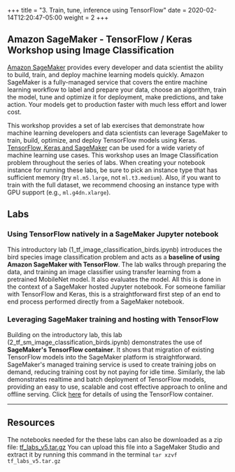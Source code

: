 +++
title = "3. Train, tune, inference using TensorFlow"
date = 2020-02-14T12:20:47-05:00
weight = 2
+++

## Amazon SageMaker - TensorFlow / Keras Workshop using Image Classification

[Amazon SageMaker](https://aws.amazon.com/sagemaker/) provides every developer and data scientist the ability to build, train, and deploy machine learning models quickly. Amazon SageMaker is a fully-managed service that covers the entire machine learning workflow to label and prepare your data, choose an algorithm, train the model, tune and optimize it for deployment, make predictions, and take action. Your models get to production faster with much less effort and lower cost.

This workshop provides a set of lab exercises that demonstrate how machine learning developers and data scientists can leverage SageMaker to train, build, optimize, and deploy TensorFlow models using Keras. [TensorFlow, Keras and SageMaker](https://docs.aws.amazon.com/sagemaker/latest/dg/tf.html) can be used for a wide variety of machine learning use cases. This workshop uses an Image Classification problem throughout the series of labs. When creating your notebook instance for running these labs, be sure to pick an instance type that has sufficient memory (try `ml.m5.large`, not `ml.t3.medium`). Also, if you want to train with the full dataset, we recommend choosing an instance type with GPU support (e.g., `ml.g4dn.xlarge`).

## Labs

### Using TensorFlow natively in a SageMaker Jupyter notebook
This introductory lab (1_tf_image_classification_birds.ipynb)
introduces the bird species image classification problem and acts as a **baseline of using Amazon SageMaker with TensorFlow**. The lab walks through preparing the data, and training an image classifier using transfer learning from a pretrained MobileNet model. It also evaluates the model. All this is done in the context of a SageMaker hosted Jupyter notebook. For someone familiar with TensorFlow and Keras, this is a straightforward first step of an end to end process performed directly from a SageMaker notebook.

### Leveraging SageMaker training and hosting with TensorFlow
Building on the introductory lab, this lab (2_tf_sm_image_classification_birds.ipynb) demonstrates the use of **SageMaker's TensorFlow container**. It shows that migration of existing TensorFlow models into the SageMaker platform is straightforward. SageMaker's managed training service is used to create training jobs on demand, reducing training cost by not paying for idle time. Similarly, the lab demonstrates realtime and batch deployment of TensorFlow models, providing an easy to use, scalable and cost effective approach to online and offline serving. Click [here](https://sagemaker.readthedocs.io/en/stable/using_tf.html) for details of using the TensorFlow container.



***
## Resources

The notebooks needed for the these labs can also be downloaded as a zip file: <a href="https://s3.amazonaws.com/ee-assets-prod-us-east-1/modules/05fa7598d4d44836a42fde79b26568b2/v2/tf_labs_v5.tar.gz">tf_labs_v5.tar.gz</a>
You can upload this file into a SageMaker Studio and extract it by running this command in the terminal `tar xzvf tf_labs_v5.tar.gz`